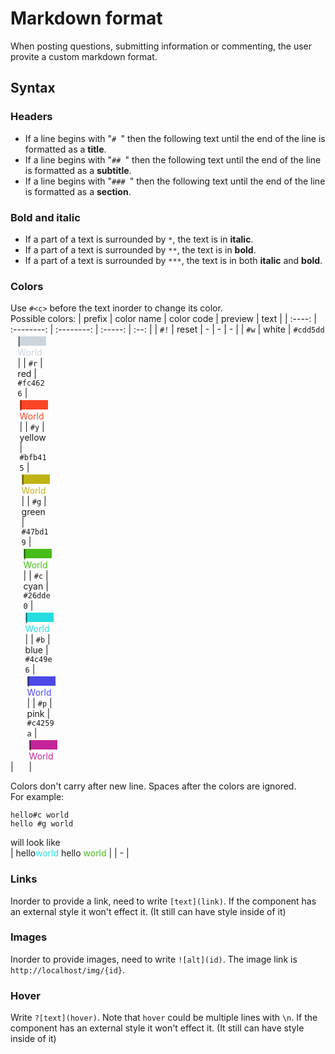 # Markdown format
When posting questions, submitting information or commenting, the user provite a custom markdown format.

## Syntax

### Headers
- If a line begins with "`# `" then the following text until the end of the line is formatted as a **title**.
- If a line begins with "`## `" then the following text until the end of the line is formatted as a **subtitle**.
- If a line begins with "`### `" then the following text until the end of the line is formatted as a **section**.

### Bold and italic
- If a part of a text is surrounded by `*`, the text is in **italic**.
- If a part of a text is surrounded by `**`, the text is in **bold**.
- If a part of a text is surrounded by `***`, the text is in both **italic** and **bold**.

### Colors
Use `#<c>` before the text inorder to change its color.<br>
Possible colors:
| prefix | color name | color code | preview | text |
| :----: | :--------: | :--------: | :-----: | :--: |
| `#!` | reset | - | - | - |
| `#w` | white | `#cdd5dd` | <color-block style="background: #cdd5dd"/> | <span style="color:#cdd5dd">Hello World</span> |
| `#r` | red | `#fc4626` | <color-block style="background: #fc4626"/> | <span style="color:#fc4626">Hello World</span> |
| `#y` | yellow | `#bfb415` | <color-block style="background: #bfb415"/> | <span style="color:#bfb415">Hello World</span> |
| `#g` | green | `#47bd19` | <color-block style="background: #47bd19"/> | <span style="color:#47bd19">Hello World</span> |
| `#c` | cyan | `#26dde0` | <color-block style="background: #26dde0"/> | <span style="color:#26dde0">Hello World</span> |
| `#b` | blue | `#4c49e6` | <color-block style="background: #4c49e6"/> | <span style="color:#4c49e6">Hello World</span> |
| `#p` | pink | `#c4259a` | <color-block style="background: #c4259a"/> | <span style="color:#c4259a">Hello World</span> |

Colors don't carry after new line. Spaces after the colors are ignored.<br>
For example:
```
hello#c world
hello #g world
```
will look like<br>
| <span>hello</span><span style="color:#26dde0">world</span> <span>hello</span> <span style="color:#47bd19">world</span> |
| - |

### Links
Inorder to provide a link, need to write `[text](link)`. If the component has an external style it won't effect it. (It still can have style inside of it)

### Images
Inorder to provide images, need to write `![alt](id)`. The image link is `http://localhost/img/{id}`.

### Hover
Write `?[text](hover)`. Note that `hover` could be multiple lines with `\n`. If the component has an external style it won't effect it. (It still can have style inside of it)

<style>
  color-block {
    margin: 3px;
    width: 45px;
    height: 15px;
    display: inline-block;
  }
</style>
